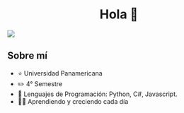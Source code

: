 <div align="center">
<h1 align="center">Hola</a> 👋</h1>
</div>
<img src="Banner 1.png">

## Sobre mí

- ⭐ Universidad Panamericana
- ✏️ 4° Semestre
- 📗 Lenguajes de Programación: Python, C#, Javascript. 
- 🧑‍🏫 Aprendiendo y creciendo cada día
<br>
